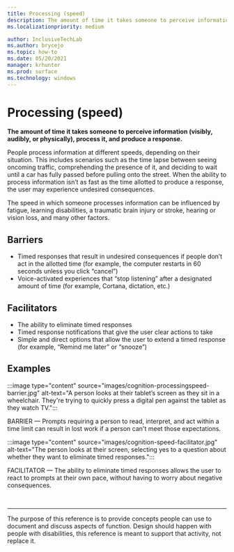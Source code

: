 ```yaml
---
title: Processing (speed)
description: The amount of time it takes someone to perceive information (visibly, audibly, or physically), process it, and produce a response
ms.localizationpriority: medium

author: InclusiveTechLab
ms.author: brycejo 
ms.topic: how-to
ms.date: 05/20/2021
manager: krhunter
ms.prod: surface
ms.technology: windows
---
```


# Processing (speed)

**The amount of time it takes someone to perceive information (visibly, audibly, or physically), process it, and produce a response.**

People process information at different speeds, depending on their situation. This includes scenarios such as the time lapse between seeing oncoming traffic, comprehending the presence of it, and deciding to wait until a car has fully passed before pulling onto the street. When the ability to process information isn’t as fast as the time allotted to produce a response, the user may experience undesired consequences.

The speed in which someone processes information can be influenced by fatigue, learning disabilities, a traumatic brain injury or stroke, hearing or vision loss, and many other factors.

## Barriers

* Timed responses that result in undesired consequences if people don’t act in the allotted time (for example, the computer restarts in 60 seconds unless you click “cancel”)
* Voice-activated experiences that “stop listening” after a designated amount of time (for example, Cortana, dictation, etc.)

## Facilitators

* The ability to eliminate timed responses
* Timed response notifications that give the user clear actions to take
* Simple and direct options that allow the user to extend a timed response (for example, “Remind me later” or “snooze”)

## Examples

:::image type="content" source="images/cognition-processingspeed-barrier.jpg" alt-text="A person looks at their tablet’s screen as they sit in a wheelchair. They're trying to quickly press a digital pen against the tablet as they watch TV.":::

BARRIER — Prompts requiring a person to read, interpret, and act within a time limit can result in lost work if a person can't meet those expectations.

:::image type="content" source="images/cognition-speed-facilitator.jpg" alt-text="The person looks at their screen, selecting yes to a question about whether they want to eliminate timed responses.":::

FACILITATOR — The ability to eliminate timed responses allows the user to react to prompts at their own pace, without having to worry about negative consequences.


&nbsp;

[comment]: # (Footer statement)
___
The purpose of this reference is to provide concepts people can use to document and discuss aspects of function. Design should happen with people with disabilities, this reference is meant to support that activity, not replace it. 